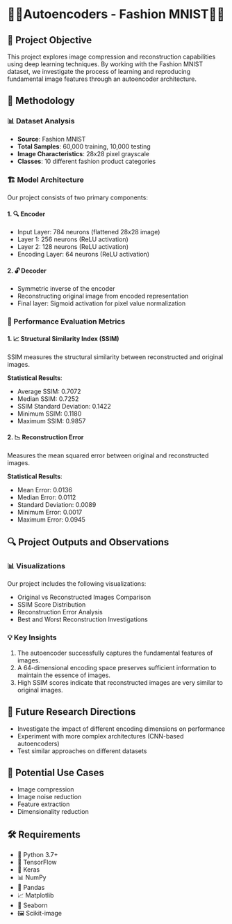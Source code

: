 # 🧥👜Autoencoders - Fashion MNIST🥾👖

## 🎯 Project Objective
This project explores image compression and reconstruction capabilities using deep learning techniques. By working with the Fashion MNIST dataset, we investigate the process of learning and reproducing fundamental image features through an autoencoder architecture.

## 🧠 Methodology

### 📊 Dataset Analysis
- **Source**: Fashion MNIST
- **Total Samples**: 60,000 training, 10,000 testing
- **Image Characteristics**: 28x28 pixel grayscale
- **Classes**: 10 different fashion product categories

### 🏗️ Model Architecture
Our project consists of two primary components:

#### 1. 🔍 Encoder
- Input Layer: 784 neurons (flattened 28x28 image)
- Layer 1: 256 neurons (ReLU activation)
- Layer 2: 128 neurons (ReLU activation)
- Encoding Layer: 64 neurons (ReLU activation)

#### 2. 🔓 Decoder
- Symmetric inverse of the encoder
- Reconstructing original image from encoded representation
- Final layer: Sigmoid activation for pixel value normalization

### 📏 Performance Evaluation Metrics

#### 1. 📈 Structural Similarity Index (SSIM)
SSIM measures the structural similarity between reconstructed and original images.

**Statistical Results**:
- Average SSIM: 0.7072
- Median SSIM: 0.7252
- SSIM Standard Deviation: 0.1422
- Minimum SSIM: 0.1180
- Maximum SSIM: 0.9857

#### 2. 📉 Reconstruction Error
Measures the mean squared error between original and reconstructed images.

**Statistical Results**:
- Mean Error: 0.0136
- Median Error: 0.0112
- Standard Deviation: 0.0089
- Minimum Error: 0.0017
- Maximum Error: 0.0945

## 🔍 Project Outputs and Observations

### 📊 Visualizations
Our project includes the following visualizations:
- Original vs Reconstructed Images Comparison
- SSIM Score Distribution
- Reconstruction Error Analysis
- Best and Worst Reconstruction Investigations

### 💡 Key Insights
1. The autoencoder successfully captures the fundamental features of images.
2. A 64-dimensional encoding space preserves sufficient information to maintain the essence of images.
3. High SSIM scores indicate that reconstructed images are very similar to original images.

## 🚀 Future Research Directions
- Investigate the impact of different encoding dimensions on performance
- Experiment with more complex architectures (CNN-based autoencoders)
- Test similar approaches on different datasets

## 🎨 Potential Use Cases
- Image compression
- Image noise reduction
- Feature extraction
- Dimensionality reduction

## 🛠️ Requirements
- 🐍 Python 3.7+
- 🧠 TensorFlow
- 🔢 Keras
- 📊 NumPy
- 🐼 Pandas
- 📈 Matplotlib
- 🌈 Seaborn
- 🖼️ Scikit-image
